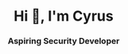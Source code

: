 <!-- - 👀 I’m interested in programming and ethical hacking
- 🌱 I’m currently learning Web Development
- 💞️ I’m looking to collaborate on ...
- 📫 How to reach me  -->

<!---
Mordaax/Mordaax is a ✨ special ✨ repository because its `README.md` (this file) appears on your GitHub profile.
You can click the Preview link to take a look at your changes.
![Github Stats](https://github-readme-stats.vercel.app/api?username=Mordaax&count_private=true&show_icons=true&theme=tokyonight&hide=stars,issues)
--->

<h1 align="center">Hi 👋, I'm Cyrus</h1>
<h3 align="center">Aspiring Security Developer</h3>
<!---
<h3 align="left">Connect with me:</h3>
<p align="left">
</p>

<p><img align="left" src="https://github-readme-stats.vercel.app/api/top-langs?username=mordaax&show_icons=true&locale=en&layout=compact" alt="mordaax" /></p>

<p>&nbsp;<img align="center" src="https://github-readme-stats.vercel.app/api?username=Mordaax&count_private=true&show_icons=true&theme=tokyonight&hide=stars,issues" alt="mordaax" /></p>
--->

